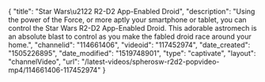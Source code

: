 {
    "title": "Star Wars\u2122 R2-D2 App-Enabled Droid",
    "description": "Using the power of the Force, or more aptly your smartphone or tablet, you can control the Star Wars R2-D2 App-Enabled Droid. This adorable astromech is an absolute blast to control as you make the fabled droid race around your home.",
    "channelid": "114661406",
    "videoid": "117452974",
    "date_created": "1505226895",
    "date_modified": "1519748901",
    "type": "captivate",
    "layout": "channelVideo",
    "url": "\/latest-videos\/spherosw-r2d2-popvideo-mp4\/114661406-117452974"
}